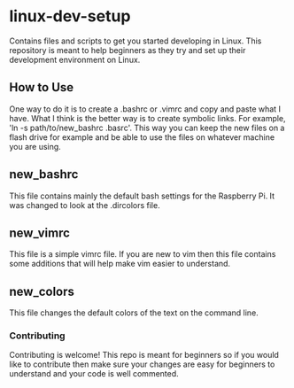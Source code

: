 # linux-dev-setup
Contains files and scripts to get you started developing in Linux. This repository is meant to help beginners as they try and set up their development environment on Linux.

## How to Use
One way to do it is to create a .bashrc or .vimrc and copy and paste what I have. What I think is the better way is to create symbolic links. For example, 
'ln -s path/to/new_bashrc .basrc'. This way you can keep the new files on a flash drive for example and be able to use the files on whatever machine you are using.

## new_bashrc
This file contains mainly the default bash settings for the Raspberry Pi. It was changed to look at the .dircolors file.

## new_vimrc
This file is a simple vimrc file. If you are new to vim then this file contains some additions that will help make vim easier to understand.

## new_colors
This file changes the default colors of the text on the command line.


### Contributing
Contributing is welcome! This repo is meant for beginners so if you would like to contribute then make sure your changes are easy for beginners to understand and your code is well commented.
